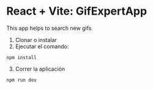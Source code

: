# React + Vite: GifExpertApp

This app helps to search new gifs

1. Clonar o instalar
2. Ejecutar el comando:
```
npm install
```

3. Correr la aplicación
```
npm run dev
```
